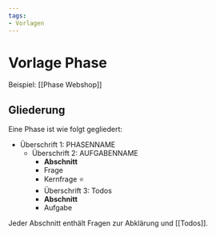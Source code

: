 ```yaml
---
tags:
- Vorlagen
---
```


# Vorlage Phase

Beispiel: [[Phase Webshop]]

## Gliederung

Eine Phase ist wie folgt gegliedert:

* Überschrift 1: PHASENNAME
	* Überschrift 2: AUFGABENNAME
		* **Abschnitt**
		* Frage
		* Kernfrage  ⭐
 		* Überschrift 3: Todos
		* **Abschnitt**
		* Aufgabe

Jeder Abschnitt enthält Fragen zur Abklärung und [[Todos]].